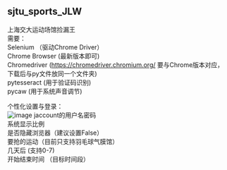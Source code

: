 ## sjtu_sports_JLW
上海交大运动场馆捡漏王  
需要：  
Selenium  （驱动Chrome Driver）  
Chrome Browser (最新版本即可)  
Chromedriver (https://chromedriver.chromium.org/  要与Chrome版本对应，下载后与py文件放同一个文件夹)  
pytesseract (用于验证码识别)  
pycaw (用于系统声音调节)  

个性化设置与登录：  
![image](https://github.com/ghost-in-a-shell/sjtu_sports_JLW/assets/61978045/6586a7ef-16a2-4044-94e8-30c7b72ec37b)
jaccount的用户名密码  
系统显示比例  
是否隐藏浏览器（建议设置False）  
要抢的运动（目前只支持羽毛球气膜馆）  
几天后 (支持0-7)  
开始结束时间 （目标时间段）  
